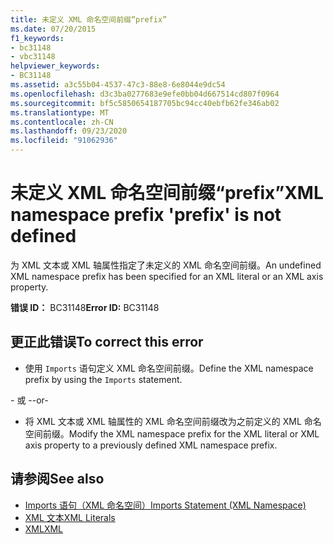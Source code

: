 ```yaml
---
title: 未定义 XML 命名空间前缀“prefix”
ms.date: 07/20/2015
f1_keywords:
- bc31148
- vbc31148
helpviewer_keywords:
- BC31148
ms.assetid: a3c55b04-4537-47c3-88e8-6e8044e9dc54
ms.openlocfilehash: d3c3ba0277683e9efe0bb04d667514cd807f0964
ms.sourcegitcommit: bf5c5850654187705bc94cc40ebfb62fe346ab02
ms.translationtype: MT
ms.contentlocale: zh-CN
ms.lasthandoff: 09/23/2020
ms.locfileid: "91062936"
---
```

# <a name="xml-namespace-prefix-prefix-is-not-defined"></a><span data-ttu-id="9ead6-102">未定义 XML 命名空间前缀“prefix”</span><span class="sxs-lookup"><span data-stu-id="9ead6-102">XML namespace prefix 'prefix' is not defined</span></span>

<span data-ttu-id="9ead6-103">为 XML 文本或 XML 轴属性指定了未定义的 XML 命名空间前缀。</span><span class="sxs-lookup"><span data-stu-id="9ead6-103">An undefined XML namespace prefix has been specified for an XML literal or an XML axis property.</span></span>  
  
 <span data-ttu-id="9ead6-104">**错误 ID：** BC31148</span><span class="sxs-lookup"><span data-stu-id="9ead6-104">**Error ID:** BC31148</span></span>  
  
## <a name="to-correct-this-error"></a><span data-ttu-id="9ead6-105">更正此错误</span><span class="sxs-lookup"><span data-stu-id="9ead6-105">To correct this error</span></span>  
  
- <span data-ttu-id="9ead6-106">使用 `Imports` 语句定义 XML 命名空间前缀。</span><span class="sxs-lookup"><span data-stu-id="9ead6-106">Define the XML namespace prefix by using the `Imports` statement.</span></span>  
  
 <span data-ttu-id="9ead6-107">\- 或 -</span><span class="sxs-lookup"><span data-stu-id="9ead6-107">-or-</span></span>  
  
- <span data-ttu-id="9ead6-108">将 XML 文本或 XML 轴属性的 XML 命名空间前缀改为之前定义的 XML 命名空间前缀。</span><span class="sxs-lookup"><span data-stu-id="9ead6-108">Modify the XML namespace prefix for the XML literal or XML axis property to a previously defined XML namespace prefix.</span></span>  
  
## <a name="see-also"></a><span data-ttu-id="9ead6-109">请参阅</span><span class="sxs-lookup"><span data-stu-id="9ead6-109">See also</span></span>

- [<span data-ttu-id="9ead6-110">Imports 语句（XML 命名空间）</span><span class="sxs-lookup"><span data-stu-id="9ead6-110">Imports Statement (XML Namespace)</span></span>](../language-reference/statements/imports-statement-xml-namespace.md)
- [<span data-ttu-id="9ead6-111">XML 文本</span><span class="sxs-lookup"><span data-stu-id="9ead6-111">XML Literals</span></span>](../language-reference/xml-literals/index.md)
- [<span data-ttu-id="9ead6-112">XML</span><span class="sxs-lookup"><span data-stu-id="9ead6-112">XML</span></span>](../programming-guide/language-features/xml/index.md)
